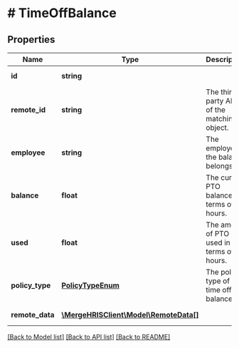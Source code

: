 # # TimeOffBalance

## Properties

Name | Type | Description | Notes
------------ | ------------- | ------------- | -------------
**id** | **string** |  | [optional] [readonly]
**remote_id** | **string** | The third-party API ID of the matching object. | [optional]
**employee** | **string** | The employee the balance belongs to. | [optional]
**balance** | **float** | The current PTO balance in terms of hours. | [optional]
**used** | **float** | The amount of PTO used in terms of hours. | [optional]
**policy_type** | [**PolicyTypeEnum**](PolicyTypeEnum.md) | The policy type of this time off balance. | [optional]
**remote_data** | [**\MergeHRISClient\Model\RemoteData[]**](RemoteData.md) |  | [optional] [readonly]

[[Back to Model list]](../../README.md#models) [[Back to API list]](../../README.md#endpoints) [[Back to README]](../../README.md)
